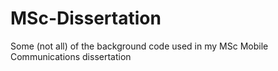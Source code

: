 # MSc-Dissertation
Some (not all) of the background code used in my MSc Mobile Communications dissertation
